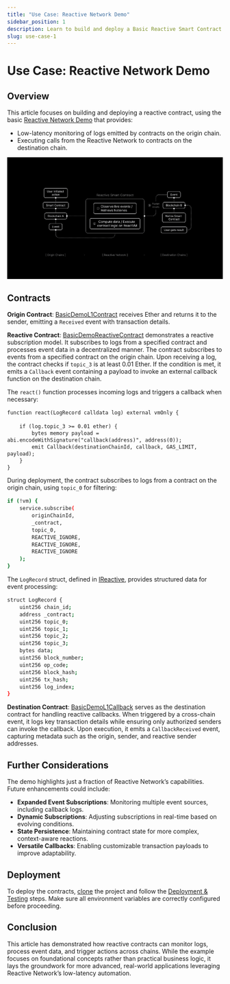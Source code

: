 ```yaml
---
title: "Use Case: Reactive Network Demo"
sidebar_position: 1
description: Learn to build and deploy a Basic Reactive Smart Contract. Understand low-latency log monitoring and cross-chain calls using Ethereum testnets. Ideal for mastering Reactive Network fundamentals.
slug: use-case-1
---
```


# Use Case: Reactive Network Demo

## Overview

This article focuses on building and deploying a reactive contract, using the basic [Reactive Network Demo](https://github.com/Reactive-Network/reactive-smart-contract-demos/tree/main/src/demos/basic) that provides:

* Low-latency monitoring of logs emitted by contracts on the origin chain.
* Executing calls from the Reactive Network to contracts on the destination chain.

![Basic Demo Smart Contract](./img/use-case-1.png)

## Contracts

**Origin Contract**: [BasicDemoL1Contract](https://github.com/Reactive-Network/reactive-smart-contract-demos/blob/main/src/demos/basic/BasicDemoL1Contract.sol) receives Ether and returns it to the sender, emitting a `Received` event with transaction details.

**Reactive Contract**: [BasicDemoReactiveContract](https://github.com/Reactive-Network/reactive-smart-contract-demos/blob/main/src/demos/basic/BasicDemoReactiveContract.sol) demonstrates a reactive subscription model. It subscribes to logs from a specified contract and processes event data in a decentralized manner. The contract subscribes to events from a specified contract on the origin chain. Upon receiving a log, the contract checks if `topic_3` is at least 0.01 Ether. If the condition is met, it emits a `Callback` event containing a payload to invoke an external callback function on the destination chain.

The `react()` function processes incoming logs and triggers a callback when necessary:

```solidity
function react(LogRecord calldata log) external vmOnly {
    
    if (log.topic_3 >= 0.01 ether) {
        bytes memory payload = abi.encodeWithSignature("callback(address)", address(0));
        emit Callback(destinationChainId, callback, GAS_LIMIT, payload);
    }
}
```

During deployment, the contract subscribes to logs from a contract on the origin chain, using `topic_0` for filtering:

```bash
if (!vm) {
    service.subscribe(
        originChainId,
        _contract,
        topic_0,
        REACTIVE_IGNORE,
        REACTIVE_IGNORE,
        REACTIVE_IGNORE
    );
}
```

The `LogRecord` struct, defined in [IReactive](https://github.com/Reactive-Network/reactive-lib/blob/main/src/interfaces/IReactive.sol), provides structured data for event processing:

```bash
struct LogRecord {
    uint256 chain_id;
    address _contract;
    uint256 topic_0;
    uint256 topic_1;
    uint256 topic_2;
    uint256 topic_3;
    bytes data;
    uint256 block_number;
    uint256 op_code;
    uint256 block_hash;
    uint256 tx_hash;
    uint256 log_index;
}
```

**Destination Contract**: [BasicDemoL1Callback](https://github.com/Reactive-Network/reactive-smart-contract-demos/blob/main/src/demos/basic/BasicDemoL1Callback.sol) serves as the destination contract for handling reactive callbacks. When triggered by a cross-chain event, it logs key transaction details while ensuring only authorized senders can invoke the callback. Upon execution, it emits a `CallbackReceived` event, capturing metadata such as the origin, sender, and reactive sender addresses.

## Further Considerations

The demo highlights just a fraction of Reactive Network’s capabilities. Future enhancements could include:

- **Expanded Event Subscriptions**: Monitoring multiple event sources, including callback logs.
- **Dynamic Subscriptions**: Adjusting subscriptions in real-time based on evolving conditions.
- **State Persistence**: Maintaining contract state for more complex, context-aware reactions.
- **Versatile Callbacks**: Enabling customizable transaction payloads to improve adaptability.

## Deployment

To deploy the contracts, [clone](https://github.com/Reactive-Network/reactive-smart-contract-demos/tree/main) the project and follow the [Deployment & Testing](https://github.com/Reactive-Network/reactive-smart-contract-demos/tree/main/src/demos/basic) steps. Make sure all environment variables are correctly configured before proceeding.

## Conclusion

This article has demonstrated how reactive contracts can monitor logs, process event data, and trigger actions across chains. While the example focuses on foundational concepts rather than practical business logic, it lays the groundwork for more advanced, real-world applications leveraging Reactive Network’s low-latency automation.